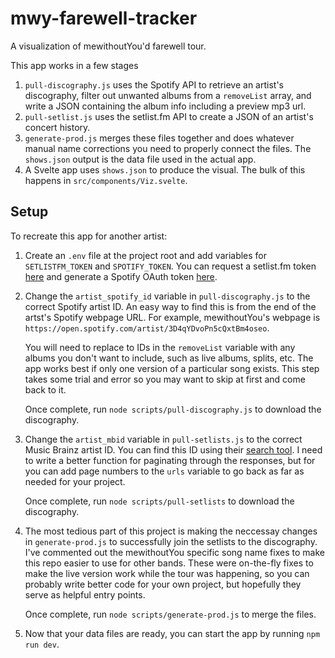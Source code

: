 # mwy-farewell-tracker

A visualization of mewithoutYou'd farewell tour.

This app works in a few stages

1. `pull-discography.js` uses the Spotify API to retrieve an artist's discography, filter out unwanted albums from a `removeList` array, and write a JSON containing the album info including a preview mp3 url.
2. `pull-setlist.js` uses the setlist.fm API to create a JSON of an artist's concert history.
3. `generate-prod.js` merges these files together and does whatever manual name corrections you need to properly connect the files. The `shows.json` output is the data file used in the actual app.
4. A Svelte app uses `shows.json` to produce the visual. The bulk of this happens in `src/components/Viz.svelte`.

## Setup

To recreate this app for another artist:

1. Create an `.env` file at the project root and add variables for `SETLISTFM_TOKEN` and `SPOTIFY_TOKEN`. You can request a setlist.fm token [here](https://api.setlist.fm/docs/1.0/index.html) and generate a Spotify OAuth token [here](https://developer.spotify.com/console/get-artist/).
2. Change the `artist_spotify_id` variable in `pull-discography.js` to the correct Spotify artist ID. An easy way to find this is from the end of the artst's Spotify webpage URL. For example, mewithoutYou's webpage is `https://open.spotify.com/artist/3D4qYDvoPn5cQxtBm4oseo`.

	You will need to replace to IDs in the `removeList` variable with any albums you don't want to include, such as live albums, splits, etc. The app works best if only one version of a particular song exists. This step takes some trial and error so you may want to skip at first and come back to it.
	
	Once complete, run `node scripts/pull-discography.js` to download the discography. 	
3. Change the `artist_mbid` variable in `pull-setlists.js` to the correct Music Brainz artist ID. You can find this ID using their [search tool](https://musicbrainz.org/search). I need to write a better function for paginating through the responses, but for you can add page numbers to the `urls` variable to go back as far as needed for your project.

	Once complete, run `node scripts/pull-setlists` to download the discography. 
	
4. The most tedious part of this project is making the neccessay changes in `generate-prod.js` to successfully join the setlists to the discography. I've commented out the mewithoutYou specific song name fixes to make this repo easier to use for other bands. These were on-the-fly fixes to make the live version work while the tour was happening, so you can probably write better code for your own project, but hopefully they serve as helpful entry points.

	Once complete, run `node scripts/generate-prod.js` to merge the files. 
5. Now that your data files are ready, you can start the app by running `npm run dev`.